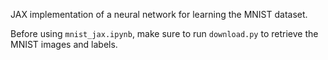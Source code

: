 JAX implementation of a neural network for learning the MNIST dataset.

Before using `mnist_jax.ipynb`, make sure to run `download.py` to retrieve the MNIST images and labels.